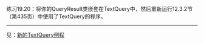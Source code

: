 练习19.20：将你的QueryResult类嵌套在TextQuery中，然后重新运行12.3.2节（第435页）中使用了TextQuery的程序。

---

见：[新的TextQuery例程](../ch12_Dynamic_Memory/example_TextQuery2)
